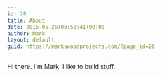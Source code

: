 ```yaml
---
id: 28
title: About
date: 2015-05-26T08:50:41+00:00
author: Mark
layout: default
guid: https://markswoodprojects.com/?page_id=28
---
```


Hi there. I'm Mark. I like to build stuff.
